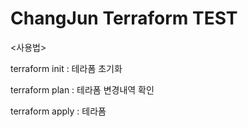 # ChangJun Terraform TEST

<사용법> 

terraform init : 테라폼 초기화

terraform plan : 테라폼 변경내역 확인

terraform apply : 테라폼 
